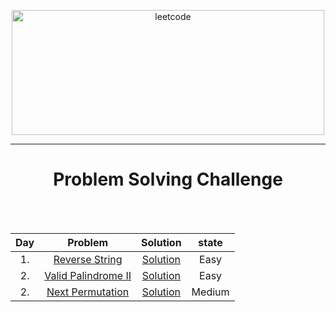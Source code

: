 <p align="center">
<a href="https://leetcode.com/MZzzNn/">
<img src="https://assets.leetcode.com/static_assets/public/webpack_bundles/images/logo-dark.e99485d9b.svg" height="200" width="500" alt="leetcode"></a>
</p>

[//]: # (<p align="center">)

[//]: # (	<img src="https://img.shields.io/badge/Problems%20Solved-30-sucess.svg" alt="">)

[//]: # (	<img src="https://img.shields.io/badge/Language-Dart-blue.svg" alt="">)

[//]: # (</p>)

---
<h1 align="center">Problem Solving Challenge</h1> 


<br/>                                                     
<br/>                                                     
     

| Day |                                  Problem                                   |                                        Solution                                        | state  |
|:---:|:--------------------------------------------------------------------------:|:--------------------------------------------------------------------------------------:|:------:|
| 1.  |      [Reverse String ](https://leetcode.com/problems/reverse-string/)      | [Solution](https://github.com/mazen-mo7amed/30-Day-Challenge/blob/main/lib/day_1.dart) |  Easy  |
| 2.  | [Valid Palindrome II ](https://leetcode.com/problems/valid-palindrome-ii/) | [Solution](https://github.com/mazen-mo7amed/30-Day-Challenge/blob/main/lib/day_2.dart) |  Easy  |
| 2.  |    [Next Permutation ](https://leetcode.com/problems/next-permutation/)    | [Solution](https://github.com/mazen-mo7amed/30-Day-Challenge/blob/main/lib/day_3.dart) | Medium |
